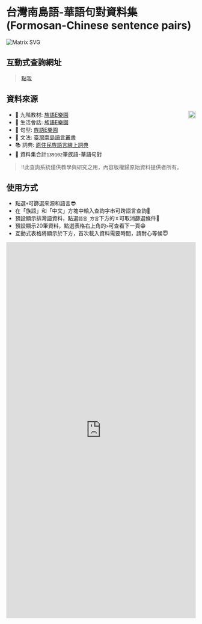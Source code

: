# 台灣南島語-華語句對資料集(Formosan-Chinese sentence pairs)

![Matrix SVG](https://raw.githubusercontent.com/rodrigograca31/rodrigograca31/master/matrix.svg)

## 互動式查詢網址
> [點我](https://howard-haowen.github.io/Formosan-languages/)

## 資料來源
<img align="right" height="20px" alt="GIF" src="https://i.pinimg.com/originals/e4/26/70/e426702edf874b181aced1e2fa5c6cde.gif" />

- 🥅 九階教材: [族語E樂園](http://web.klokah.tw)
- 💬 生活會話: [族語E樂園](http://web.klokah.tw)
- 🧗 句型: [族語E樂園](http://web.klokah.tw)
- 🔭 文法: [臺灣南島語言叢書](https://alilin.apc.gov.tw/tw/)
- 📚 詞典: [原住民族語言線上詞典](https://e-dictionary.apc.gov.tw/Index.htm?fbclid=IwAR18XBJPj2xs7nhpPlIUZ-P3joQRGXx22rbVcUvp14ysQu6SdrWYvo7gWCc)
- 🎢 資料集合計`139102`筆族語-華語句對

>‼️此查詢系統僅供教學與研究之用，內容版權歸原始資料提供者所有。

## 使用方式
- 點選`+`可篩選來源和語言😎
- 在「族語」和「中文」方塊中輸入查詢字串可跨語言查詢🥳
- 預設顯示排灣語資料，點選`語言_方言`下方的`Ｘ`可取消篩選條件🧐
- 預設顯示20筆資料，點選表格右上角的`>`可查看下一頁😁
- 互動式表格將顯示於下方，首次載入資料需要時間，請耐心等候😇

<iframe referrerpolicy="no-referrer-when-downgrade" height="1000" width="100%" style="border:none;" src="https://view-awesome-table.com/-MJlx3iyg49vqwVF44rP/view?filterA=%E6%8E%92%E7%81%A3_%E5%8C%97"></iframe>
